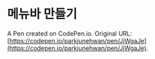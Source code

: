 # 메뉴바 만들기

A Pen created on CodePen.io. Original URL: [https://codepen.io/parkjunehwan/pen/JjWgaJe](https://codepen.io/parkjunehwan/pen/JjWgaJe).



